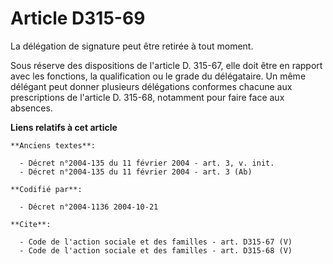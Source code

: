 # Article D315-69

La délégation de signature peut être retirée à tout moment.

Sous réserve des dispositions de l'article D. 315-67, elle doit être en rapport avec les fonctions, la qualification ou le
grade du délégataire. Un même délégant peut donner plusieurs délégations conformes chacune aux prescriptions de l'article D.
315-68, notamment pour faire face aux absences.

**Liens relatifs à cet article**

	**Anciens textes**:

	  - Décret n°2004-135 du 11 février 2004 - art. 3, v. init.
	  - Décret n°2004-135 du 11 février 2004 - art. 3 (Ab)

	**Codifié par**:

	  - Décret n°2004-1136 2004-10-21

	**Cite**:

	  - Code de l'action sociale et des familles - art. D315-67 (V)
	  - Code de l'action sociale et des familles - art. D315-68 (V)
